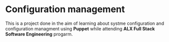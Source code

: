 # Configuration management
This is a project done in the aim of learning about systme configuration and configuration managment using **Puppet** while attending **ALX Full Stack Software Engineering** progarm.
